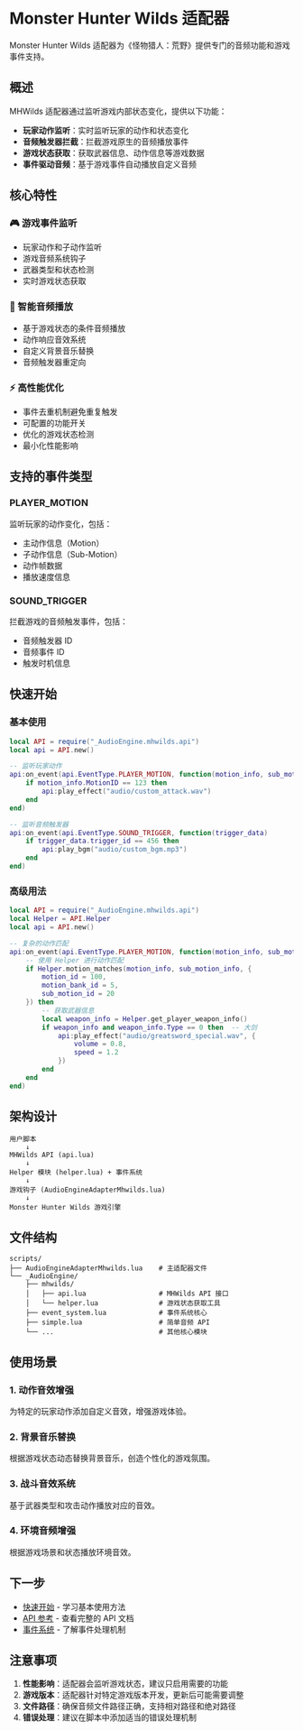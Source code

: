 # Monster Hunter Wilds 适配器

Monster Hunter Wilds 适配器为《怪物猎人：荒野》提供专门的音频功能和游戏事件支持。

## 概述

MHWilds 适配器通过监听游戏内部状态变化，提供以下功能：

- **玩家动作监听**：实时监听玩家的动作和状态变化
- **音频触发器拦截**：拦截游戏原生的音频播放事件
- **游戏状态获取**：获取武器信息、动作信息等游戏数据
- **事件驱动音频**：基于游戏事件自动播放自定义音频

## 核心特性

### 🎮 游戏事件监听

- 玩家动作和子动作监听
- 游戏音频系统钩子
- 武器类型和状态检测
- 实时游戏状态获取

### 🎵 智能音频播放

- 基于游戏状态的条件音频播放
- 动作响应音效系统
- 自定义背景音乐替换
- 音频触发器重定向

### ⚡ 高性能优化

- 事件去重机制避免重复触发
- 可配置的功能开关
- 优化的游戏状态检测
- 最小化性能影响

## 支持的事件类型

### PLAYER_MOTION
监听玩家的动作变化，包括：
- 主动作信息（Motion）
- 子动作信息（Sub-Motion）
- 动作帧数据
- 播放速度信息

### SOUND_TRIGGER
拦截游戏的音频触发事件，包括：
- 音频触发器 ID
- 音频事件 ID
- 触发时机信息

## 快速开始

### 基本使用

```lua
local API = require("_AudioEngine.mhwilds.api")
local api = API.new()

-- 监听玩家动作
api:on_event(api.EventType.PLAYER_MOTION, function(motion_info, sub_motion_info)
    if motion_info.MotionID == 123 then
        api:play_effect("audio/custom_attack.wav")
    end
end)

-- 监听音频触发器
api:on_event(api.EventType.SOUND_TRIGGER, function(trigger_data)
    if trigger_data.trigger_id == 456 then
        api:play_bgm("audio/custom_bgm.mp3")
    end
end)
```

### 高级用法

```lua
local API = require("_AudioEngine.mhwilds.api")
local Helper = API.Helper
local api = API.new()

-- 复杂的动作匹配
api:on_event(api.EventType.PLAYER_MOTION, function(motion_info, sub_motion_info)
    -- 使用 Helper 进行动作匹配
    if Helper.motion_matches(motion_info, sub_motion_info, {
        motion_id = 100,
        motion_bank_id = 5,
        sub_motion_id = 20
    }) then
        -- 获取武器信息
        local weapon_info = Helper.get_player_weapon_info()
        if weapon_info and weapon_info.Type == 0 then  -- 大剑
            api:play_effect("audio/greatsword_special.wav", {
                volume = 0.8,
                speed = 1.2
            })
        end
    end
end)
```

## 架构设计

```
用户脚本
    ↓
MHWilds API (api.lua)
    ↓
Helper 模块 (helper.lua) + 事件系统
    ↓
游戏钩子 (AudioEngineAdapterMhwilds.lua)
    ↓
Monster Hunter Wilds 游戏引擎
```

## 文件结构

```
scripts/
├── AudioEngineAdapterMhwilds.lua    # 主适配器文件
└── _AudioEngine/
    ├── mhwilds/
    │   ├── api.lua                  # MHWilds API 接口
    │   └── helper.lua               # 游戏状态获取工具
    ├── event_system.lua             # 事件系统核心
    ├── simple.lua                   # 简单音频 API
    └── ...                          # 其他核心模块
```

## 使用场景

### 1. 动作音效增强
为特定的玩家动作添加自定义音效，增强游戏体验。

### 2. 背景音乐替换
根据游戏状态动态替换背景音乐，创造个性化的游戏氛围。

### 3. 战斗音效系统
基于武器类型和攻击动作播放对应的音效。

### 4. 环境音频增强
根据游戏场景和状态播放环境音效。

## 下一步

- [快速开始](./getting-started) - 学习基本使用方法
- [API 参考](./api) - 查看完整的 API 文档
- [事件系统](./events) - 了解事件处理机制

## 注意事项

1. **性能影响**：适配器会监听游戏状态，建议只启用需要的功能
2. **游戏版本**：适配器针对特定游戏版本开发，更新后可能需要调整
3. **文件路径**：确保音频文件路径正确，支持相对路径和绝对路径
4. **错误处理**：建议在脚本中添加适当的错误处理机制